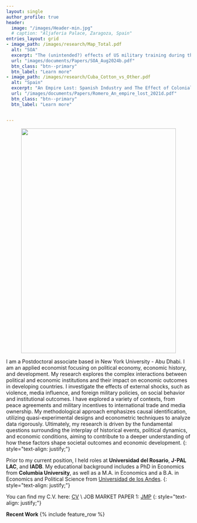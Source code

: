 ```yaml
---
layout: single
author_profile: true
header:
  image: "/images/Header-min.jpg"
  # caption: "Aljaferia Palace, Zaragoza, Spain"
entries_layout: grid
- image_path: /images/research/Map_Total.pdf
  alt: "SOA"
  excerpt: "The (unintended?) effects of US military training during the Cold War in Latin-America"
  url: "images/documents/Papers/SOA_Aug2024b.pdf"
  btn_class: "btn--primary"
  btn_label: "Learn more"      
- image_path: /images/research/Cuba_Cotton_vs_Other.pdf
  alt: "Spain"
  excerpt: "An Empire Lost: Spanish Industry and The Effect of Colonial Markets on Peripheral  Innovation"
  url: "/images/documents/Papers/Romero_An_empire_lost_2021d.pdf"
  btn_class: "btn--primary"
  btn_label: "Learn more"   


---
```


<p align="center">
<img src="{{ site.url}}{{site.baseurl}}/images/TA.jpg" width="421.5" height="612" alt="">
</p>

I am a Postdoctoral associate based in New York University - Abu Dhabi. I am an applied economist focusing on political economy, economic history, and development. My research explores the complex interactions between political and economic institutions and their impact on economic outcomes in developing countries. I investigate the effects of external shocks, such as violence, media influence, and foreign military policies, on social behavior and institutional outcomes. I have explored a variety of contexts, from peace agreements and military incentives to international trade and media ownership. My methodological approach emphasizes causal identification, utilizing quasi-experimental designs and econometric techniques to analyze data rigorously. Ultimately, my research is driven by the fundamental questions surrounding the interplay of historical events, political dynamics, and economic conditions, aiming to contribute to a deeper understanding of how these factors shape societal outcomes and economic development.
{: style="text-align: justify;"}

Prior to my current position, I held roles at **Universidad del Rosario**, **J-PAL LAC**, and **IADB**. My educational background includes a PhD in Economics from **Columbia University**, as well as a M.A. in Economics and a B.A. in Economics and Political Science from [Universidad de los Andes](https://uniandes.edu.co/).
{: style="text-align: justify;"}

You can find my C.V. here: [CV](/images/documents/CV/Romero_cv.pdf) \\
JOB MARKET PAPER 1: [JMP](/images/documents/Papers/SOA_Aug2024b.pdf)
{: style="text-align: justify;"}

**Recent Work**
{% include feature_row %}
